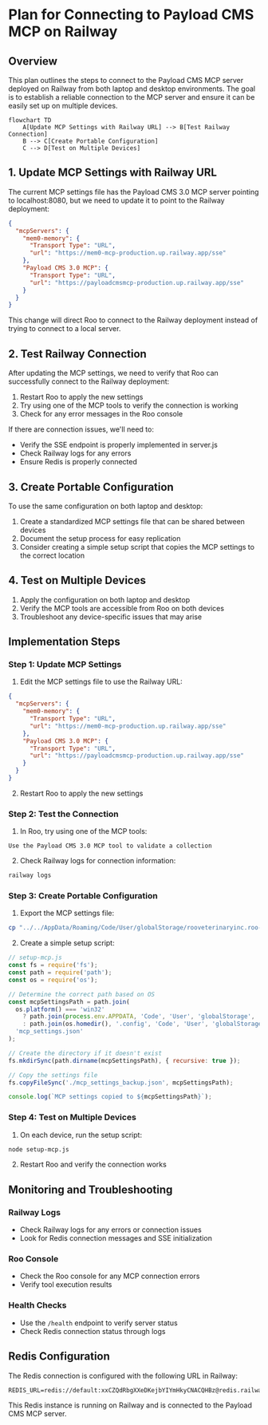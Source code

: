 # Plan for Connecting to Payload CMS MCP on Railway

## Overview

This plan outlines the steps to connect to the Payload CMS MCP server deployed on Railway from both laptop and desktop environments. The goal is to establish a reliable connection to the MCP server and ensure it can be easily set up on multiple devices.

```mermaid
flowchart TD
    A[Update MCP Settings with Railway URL] --> B[Test Railway Connection]
    B --> C[Create Portable Configuration]
    C --> D[Test on Multiple Devices]
```

## 1. Update MCP Settings with Railway URL

The current MCP settings file has the Payload CMS 3.0 MCP server pointing to localhost:8080, but we need to update it to point to the Railway deployment:

```json
{
  "mcpServers": {
    "mem0-memory": {
      "Transport Type": "URL",
      "url": "https://mem0-mcp-production.up.railway.app/sse"
    },
    "Payload CMS 3.0 MCP": {
      "Transport Type": "URL",
      "url": "https://payloadcmsmcp-production.up.railway.app/sse"
    }
  }
}
```

This change will direct Roo to connect to the Railway deployment instead of trying to connect to a local server.

## 2. Test Railway Connection

After updating the MCP settings, we need to verify that Roo can successfully connect to the Railway deployment:

1. Restart Roo to apply the new settings
2. Try using one of the MCP tools to verify the connection is working
3. Check for any error messages in the Roo console

If there are connection issues, we'll need to:
- Verify the SSE endpoint is properly implemented in server.js
- Check Railway logs for any errors
- Ensure Redis is properly connected

## 3. Create Portable Configuration

To use the same configuration on both laptop and desktop:

1. Create a standardized MCP settings file that can be shared between devices
2. Document the setup process for easy replication
3. Consider creating a simple setup script that copies the MCP settings to the correct location

## 4. Test on Multiple Devices

1. Apply the configuration on both laptop and desktop
2. Verify the MCP tools are accessible from Roo on both devices
3. Troubleshoot any device-specific issues that may arise

## Implementation Steps

### Step 1: Update MCP Settings

1. Edit the MCP settings file to use the Railway URL:
```json
{
  "mcpServers": {
    "mem0-memory": {
      "Transport Type": "URL",
      "url": "https://mem0-mcp-production.up.railway.app/sse"
    },
    "Payload CMS 3.0 MCP": {
      "Transport Type": "URL",
      "url": "https://payloadcmsmcp-production.up.railway.app/sse"
    }
  }
}
```

2. Restart Roo to apply the new settings

### Step 2: Test the Connection

1. In Roo, try using one of the MCP tools:
```
Use the Payload CMS 3.0 MCP tool to validate a collection
```

2. Check Railway logs for connection information:
```bash
railway logs
```

### Step 3: Create Portable Configuration

1. Export the MCP settings file:
```bash
cp "../../AppData/Roaming/Code/User/globalStorage/rooveterinaryinc.roo-cline/settings/mcp_settings.json" ./mcp_settings_backup.json
```

2. Create a simple setup script:
```javascript
// setup-mcp.js
const fs = require('fs');
const path = require('path');
const os = require('os');

// Determine the correct path based on OS
const mcpSettingsPath = path.join(
  os.platform() === 'win32' 
    ? path.join(process.env.APPDATA, 'Code', 'User', 'globalStorage', 'rooveterinaryinc.roo-cline', 'settings')
    : path.join(os.homedir(), '.config', 'Code', 'User', 'globalStorage', 'rooveterinaryinc.roo-cline', 'settings'),
  'mcp_settings.json'
);

// Create the directory if it doesn't exist
fs.mkdirSync(path.dirname(mcpSettingsPath), { recursive: true });

// Copy the settings file
fs.copyFileSync('./mcp_settings_backup.json', mcpSettingsPath);

console.log(`MCP settings copied to ${mcpSettingsPath}`);
```

### Step 4: Test on Multiple Devices

1. On each device, run the setup script:
```bash
node setup-mcp.js
```

2. Restart Roo and verify the connection works

## Monitoring and Troubleshooting

### Railway Logs
- Check Railway logs for any errors or connection issues
- Look for Redis connection messages and SSE initialization

### Roo Console
- Check the Roo console for any MCP connection errors
- Verify tool execution results

### Health Checks
- Use the `/health` endpoint to verify server status
- Check Redis connection status through logs

## Redis Configuration

The Redis connection is configured with the following URL in Railway:
```
REDIS_URL=redis://default:xxCZQdRbgXXeDKejbYIYmHkyCNACQHBz@redis.railway.internal:6379
```

This Redis instance is running on Railway and is connected to the Payload CMS MCP server.